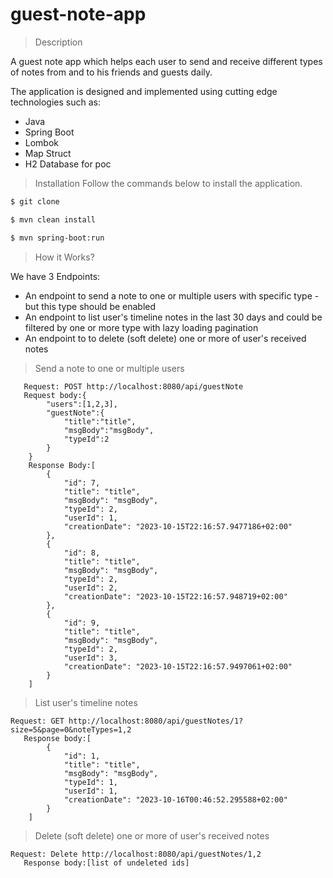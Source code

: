 # guest-note-app
> Description

A guest note app which helps each user to send and receive different types of notes from and to his friends and guests daily.

The application is designed and implemented using cutting edge technologies such as:

- Java
- Spring Boot
- Lombok
- Map Struct
- H2 Database for poc

> Installation 
Follow the commands below to install the application.

```bash 
$ git clone
```

```bash 
$ mvn clean install
```

```bash 
$ mvn spring-boot:run
```

> How it Works?

We have 3 Endpoints:
- An endpoint to send a note to one or multiple users with specific type - but this type should be enabled
- An endpoint to list user's timeline notes in the last 30 days and could be filtered by one or more type with lazy loading pagination
- An endpoint to to delete (soft delete) one or more of user's received notes

 > Send a note to one or multiple users

       Request: POST http://localhost:8080/api/guestNote
       Request body:{
            "users":[1,2,3],
            "guestNote":{
                "title":"title",
                "msgBody":"msgBody",
                "typeId":2
            }
        }
        Response Body:[
            {
                "id": 7,
                "title": "title",
                "msgBody": "msgBody",
                "typeId": 2,
                "userId": 1,
                "creationDate": "2023-10-15T22:16:57.9477186+02:00"
            },
            {
                "id": 8,
                "title": "title",
                "msgBody": "msgBody",
                "typeId": 2,
                "userId": 2,
                "creationDate": "2023-10-15T22:16:57.948719+02:00"
            },
            {
                "id": 9,
                "title": "title",
                "msgBody": "msgBody",
                "typeId": 2,
                "userId": 3,
                "creationDate": "2023-10-15T22:16:57.9497061+02:00"
            }
        ]

> List user's timeline notes

    Request: GET http://localhost:8080/api/guestNotes/1?size=5&page=0&noteTypes=1,2
       Response body:[
            {
                "id": 1,
                "title": "title",
                "msgBody": "msgBody",
                "typeId": 1,
                "userId": 1,
                "creationDate": "2023-10-16T00:46:52.295588+02:00"
            }
        ]

> Delete (soft delete) one or more of user's received notes

    Request: Delete http://localhost:8080/api/guestNotes/1,2
       Response body:[list of undeleted ids]
